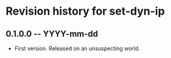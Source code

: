 # Revision history for set-dyn-ip

## 0.1.0.0  -- YYYY-mm-dd

* First version. Released on an unsuspecting world.
